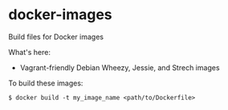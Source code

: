 docker-images
=============

Build files for Docker images

What's here:
* Vagrant-friendly Debian Wheezy, Jessie, and Strech images

To build these images:

    $ docker build -t my_image_name <path/to/Dockerfile>
